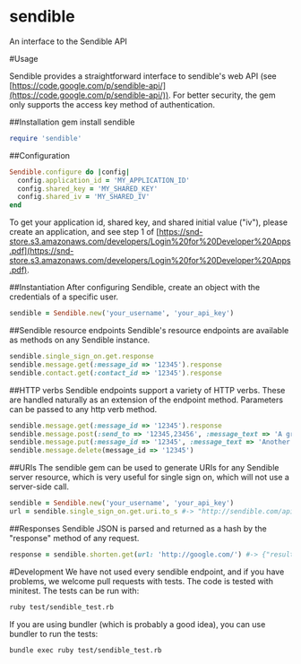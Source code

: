 sendible
========

An interface to the Sendible API

#Usage

Sendible provides a straightforward interface to sendible's web API (see [https://code.google.com/p/sendible-api/](https://code.google.com/p/sendible-api/)).  For better security, the gem only supports the access key method of authentication.

##Installation
gem install sendible
```ruby
require 'sendible'
```

##Configuration
```ruby
Sendible.configure do |config|
  config.application_id = 'MY_APPLICATION_ID'
  config.shared_key = 'MY_SHARED_KEY'
  config.shared_iv = 'MY_SHARED_IV'
end
```

To get your application id, shared key, and shared initial value ("iv"), please create an application, and see step 1 of [https://snd-store.s3.amazonaws.com/developers/Login%20for%20Developer%20Apps.pdf](https://snd-store.s3.amazonaws.com/developers/Login%20for%20Developer%20Apps.pdf).

##Instantiation
After configuring Sendible, create an object with the credentials of a specific user.
```ruby
sendible = Sendible.new('your_username', 'your_api_key')
```

##Sendible resource endpoints
Sendible's resource endpoints are available as methods on any Sendible instance.
```ruby
sendible.single_sign_on.get.response
sendible.message.get(:message_id => '12345').response
sendible.contact.get(:contact_id => '12345').response
```

##HTTP verbs
Sendible endpoints support a variety of HTTP verbs. These are handled naturally as an extension of the endpoint method. Parameters can be passed to any http verb method.

```ruby
sendible.message.get(:message_id => '12345').response
sendible.message.post(:send_to => '12345,23456', :message_text => 'A great message').response
sendible.message.put(:message_id => '12345', :message_text => 'Another great message').response
sendible.message.delete(message_id => '12345')
```

##URIs
The sendible gem can be used to generate URIs for any Sendible server resource, which is very useful for single sign on, which will not use a server-side call.

```ruby
sendible = Sendible.new('your_username', 'your_api_key')
url = sendible.single_sign_on.get.uri.to_s #-> "http://sendible.com/api/v1/single-sign-on?application_id=your_application_id&access_token=123456"
```

##Responses
Sendible JSON is parsed and returned as a hash by the "response" method of any request.

```ruby
response = sendible.shorten.get(url: 'http://google.com/') #-> {"result"=>{"status"=>"success", "url"=>"http://bit.ly/prv5uN"}}
```

#Development
We have not used every sendible endpoint, and if you have problems, we welcome pull requests with tests.  The code is tested with minitest.  The tests can be run with:
```bash
ruby test/sendible_test.rb
```
If you are using bundler (which is probably a good idea), you can use bundler to run the tests:
```bash
bundle exec ruby test/sendible_test.rb
```
